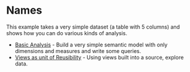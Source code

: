 # Names

This example takes a very simple dataset (a table with 5 columns) and shows how you can do various kinds of analysis.

* [Basic Analysis](names1.malloynb) - Build a very simple semantic model with only dimensions and measures and write some queries.
* [Views as unit of Reusibility](names2.malloynb) - Using views built into a source, explore data.
